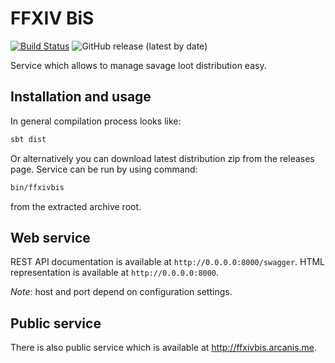 # FFXIV BiS

[![Build Status](https://travis-ci.org/arcan1s/ffxivbis.svg?branch=master)](https://travis-ci.org/arcan1s/ffxivbis) ![GitHub release (latest by date)](https://img.shields.io/github/v/release/arcan1s/ffxivbis)

Service which allows to manage savage loot distribution easy.

## Installation and usage

In general compilation process looks like:

```bash
sbt dist
```

Or alternatively you can download latest distribution zip from the releases page. Service can be run by using command:

```bash
bin/ffxivbis
```

from the extracted archive root.

## Web service

REST API documentation is available at `http://0.0.0.0:8000/swagger`. HTML representation is available at `http://0.0.0.0:8000`.

*Note*: host and port depend on configuration settings. 

## Public service

There is also public service which is available at http://ffxivbis.arcanis.me.
